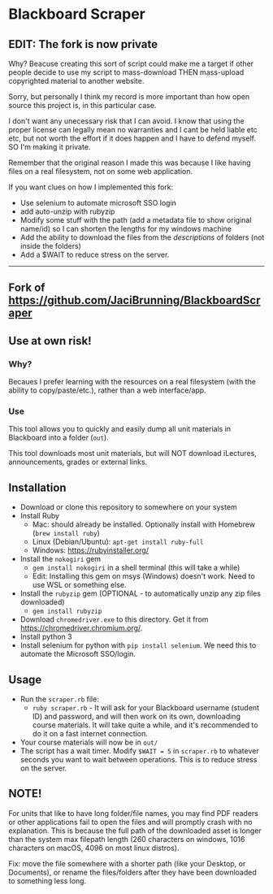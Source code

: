 Blackboard Scraper
========
## EDIT: The fork is now private

Why? Beacuse creating this sort of script could make me a target if other people decide to use my script to mass-download THEN mass-upload copyrighted material to another website.

Sorry, but personally I think my record is more important than how open source this project is, in this particular case.

I don't want any unecessary risk that I can avoid. I know that using the proper license can legally mean no warranties and I cant be held liable etc etc, but not worth the effort if it does happen and I have to defend myself. SO I'm making it private.

Remember that the original reason I made this was because I like having files on a real filesystem, not on some web application.

If you want clues on how I implemented this fork:
* Use selenium to automate microsoft SSO login
* add auto-unzip with rubyzip
* Modify some stuff with the path (add a metadata file to show original name/id) so I can shorten the lengths for my windows machine
* Add the ability to download the files from the _descriptions_ of folders (not inside the folders)
* Add a $WAIT to reduce stress on the server.

---

## Fork of https://github.com/JaciBrunning/BlackboardScraper
## Use at own risk!

### Why?
Becaues I prefer learning with the resources on a real filesystem (with the ability to copy/paste/etc.), rather than a web interface/app.

### Use

This tool allows you to quickly and easily dump all unit materials in Blackboard into a folder (`out`).

This tool downloads most unit materials, but will NOT download iLectures, announcements, grades or external links.

## Installation
- Download or clone this repository to somewhere on your system  
- Install Ruby
    - Mac: should already be installed. Optionally install with Homebrew (`brew install ruby`)
    - Linux (Debian/Ubuntu): `apt-get install ruby-full`  
    - Windows: https://rubyinstaller.org/  
- Install the `nokogiri` gem  
    - `gem install nokogiri` in a shell terminal (this will take a while)  
    - Edit: Installing this gem on msys (Windows) doesn't work. Need to use WSL or something else.
- Install the `rubyzip` gem (OPTIONAL - to automatically unzip any zip files downloaded)
    - `gem install rubyzip`
- Download `chromedriver.exe` to this directory. Get it from https://chromedriver.chromium.org/.
- Install python 3
- Install selenium for python with `pip install selenium`. We need this to automate the Microsoft SSO/login.

## Usage
- Run the `scraper.rb` file:  
    - `ruby scraper.rb` - It will ask for your Blackboard username (student ID) and password, and will then work on its own, downloading course materials. It will take quite a while, and it's recommended to do it on a fast internet connection.  
- Your course materials will now be in `out/`  
- The script has a wait timer. Modify `$WAIT = 5` in `scraper.rb` to whatever seconds you want to wait between operations. This is to reduce stress on the server.

## NOTE!
For units that like to have long folder/file names, you may find PDF readers or other applications fail to open the files and will promptly crash with no explanation. This is because the full path of the downloaded asset is longer than the system max filepath length (260 characters on windows, 1016 characters on macOS, 4096 on most linux distros). 

Fix: move the file somewhere with a shorter path (like your Desktop, or Documents), or rename the files/folders after they have been downloaded to something less long.
